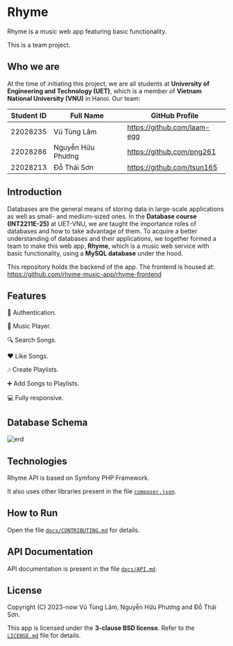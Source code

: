 # Rhyme

Rhyme is a music web app featuring basic functionality.

This is a team project.

## Who we are

At the time of initiating this project, we are all students at
**University of Engineering and Technology (UET)**, which is a
member of **Vietnam National University (VNU)** in Hanoi. Our team:

| Student ID |     Full Name     |          GitHub Profile         |
| :--------: | ----------------- | ------------------------------- |
|  22028235  | Vũ Tùng Lâm       | <https://github.com/laam-egg>   |
|  22028286  | Nguyễn Hữu Phương | <https://github.com/png261>     |
|  22028213  | Đỗ Thái Sơn       | <https://github.com/tsun165>    |

## Introduction

Databases are the general means of storing data in large-scale applications
as well as small- and medium-sized ones. In the **Database course (INT2211E-25)**
at UET-VNU, we are taught the importance roles of databases and how to take
advantage of them. To acquire a better understanding of databases and their
applications, we together formed a team to make this web app, **Rhyme**, which
is a music web service with basic functionality, using a **MySQL database**
under the hood.

This repository holds the backend of the app. The frontend is housed at:
<https://github.com/rhyme-music-app/rhyme-frontend>

## Features

🔐 Authentication.

🎵 Music Player.

🔍 Search Songs.

❤️  Like Songs.

🎶 Create Playlists.

➕ Add Songs to Playlists.

💻 Fully responsive.


## Database Schema

![erd](https://github.com/tsun165/rhyme-backend/assets/125455011/6bc2459a-f59c-410a-9035-82883bef4145)


## Technologies

Rhyme API is based on Symfony PHP Framework.

It also uses other libraries present in the file
[`composer.json`](/composer.json).

## How to Run

Open the file [`docs/CONTRIBUTING.md`](/docs/CONTRIBUTING.md) for details.

## API Documentation

API documentation is present in the file [`docs/API.md`](/docs/API.md).

## License

Copyright (C) 2023-now Vũ Tùng Lâm, Nguyễn Hữu Phương and Đỗ Thái Sơn.

This app is licensed under the **3-clause BSD license**. Refer to the
[`LICENSE.md`](/LICENSE.md) file for details.
